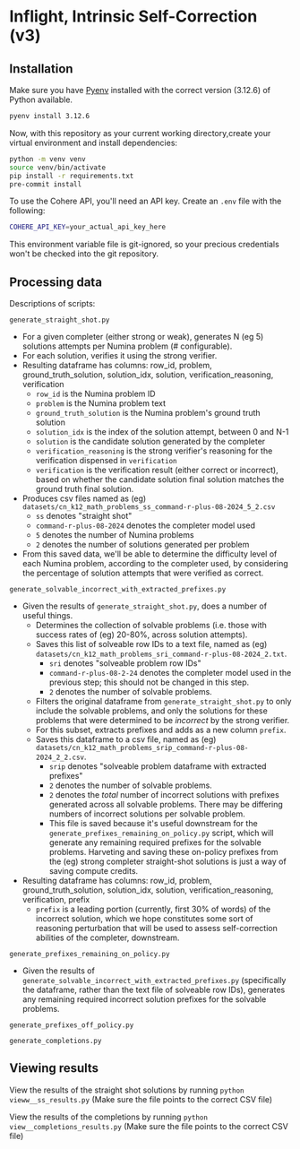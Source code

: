 # Inflight, Intrinsic Self-Correction (v3)

## Installation

Make sure you have [Pyenv](https://github.com/pyenv/pyenv?tab=readme-ov-file#installation) installed with the correct version (3.12.6) of Python available.
```bash
pyenv install 3.12.6
```

Now, with this repository as your current working directory,create your virtual environment and install dependencies:
```bash
python -m venv venv
source venv/bin/activate
pip install -r requirements.txt
pre-commit install
```

To use the Cohere API, you'll need an API key. Create an `.env` file with the following:
```bash
COHERE_API_KEY=your_actual_api_key_here
```
This environment variable file is git-ignored, so your precious credentials won't be checked into the git repository.


## Processing data

Descriptions of scripts:

`generate_straight_shot.py`
- For a given completer (either strong or weak), generates N (eg 5) solutions attempts per Numina problem (# configurable).
- For each solution, verifies it using the strong verifier.
- Resulting dataframe has columns: row_id, problem, ground_truth_solution, solution_idx, solution, verification_reasoning, verification
    - `row_id` is the Numina problem ID
    - `problem` is the Numina problem text
    - `ground_truth_solution` is the Numina problem's ground truth solution
    - `solution_idx` is the index of the solution attempt, between 0 and N-1
    - `solution` is the candidate solution generated by the completer
    - `verification_reasoning` is the strong verifier's reasoning for the verification dispensed in `verification`
    - `verification` is the verification result (either correct or incorrect), based on whether the candidate solution final solution matches the ground truth final solution.
- Produces csv files named as (eg) `datasets/cn_k12_math_problems_ss_command-r-plus-08-2024_5_2.csv`
    - `ss` denotes "straight shot"
    - `command-r-plus-08-2024` denotes the completer model used
    - `5` denotes the number of Numina problems
    - `2` denotes the number of solutions generated per problem
- From this saved data, we'll be able to determine the difficulty level of each Numina problem, according to the completer used, by considering the percentage of solution attempts that were verified as correct.


`generate_solvable_incorrect_with_extracted_prefixes.py`
- Given the results of `generate_straight_shot.py`, does a number of useful things.
    - Determines the collection of solvable problems (i.e. those with success rates of (eg) 20-80%, across solution attempts).
    - Saves this list of solveable row IDs to a text file, named as (eg) `datasets/cn_k12_math_problems_sri_command-r-plus-08-2024_2.txt`.
        - `sri` denotes "solveable problem row IDs"
        - `command-r-plus-08-2-24` denotes the completer model used in the previous step; this should not be changed in this step.
        - `2` denotes the number of solvable problems.
    - Filters the original dataframe from `generate_straight_shot.py` to only include the solvable problems, and only the solutions for these problems that were determined to be _incorrect_ by the strong verifier.
    - For this subset, extracts prefixes and adds as a new column `prefix`.
    - Saves this dataframe to a csv file, named as (eg) `datasets/cn_k12_math_problems_srip_command-r-plus-08-2024_2_2.csv`.
        - `srip` denotes "solveable problem dataframe with extracted prefixes"
        - `2` denotes the number of solvable problems.
        - `2` denotes the *total* number of incorrect solutions with prefixes generated across all solvable problems. There may be differing numbers of incorrect solutions per solvable problem.
        - This file is saved because it's useful downstream for the `generate_prefixes_remaining_on_policy.py` script, which will generate any remaining required prefixes for the solvable problems. Harveting and saving these on-policy prefixes from the (eg) strong completer straight-shot solutions is just a way of saving compute credits.
- Resulting dataframe has columns: row_id, problem, ground_truth_solution, solution_idx, solution, verification_reasoning, verification, prefix
    - `prefix` is a leading portion (currently, first 30% of words) of the incorrect solution, which we hope constitutes some sort of reasoning perturbation that will be used to assess self-correction abilities of the completer, downstream.


`generate_prefixes_remaining_on_policy.py`
- Given the results of `generate_solvable_incorrect_with_extracted_prefixes.py` (specifically the dataframe, rather than the text file of solveable row IDs), generates any remaining required incorrect solution prefixes for the solvable problems.
<!-- - Saves the results to a csv file, named as (eg) `datasets/cn_k12_math_problems_srip_prefixes_remaining_on_policy_command-r-plus-08-2024_2_2.csv`. -->

`generate_prefixes_off_policy.py`


`generate_completions.py`


## Viewing results

View the results of the straight shot solutions by running `python vieww__ss_results.py` (Make sure the file points to the correct CSV file) 

View the results of the completions by running `python view__completions_results.py` (Make sure the file points to the correct CSV file) 

